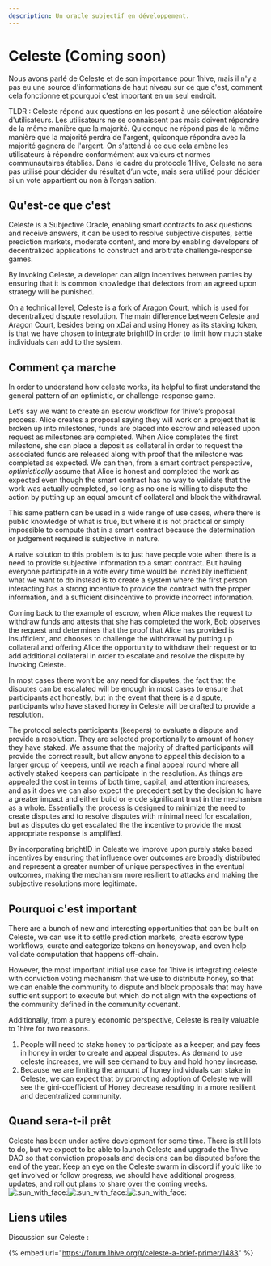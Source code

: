```yaml
---
description: Un oracle subjectif en développement.
---
```


# Celeste (Coming soon)

Nous avons parlé de Celeste et de son importance pour 1hive, mais il n'y a pas eu une source d'informations de haut niveau sur ce que c'est, comment cela fonctionne et pourquoi c'est important en un seul endroit.

TLDR : Celeste répond aux questions en les posant à une sélection aléatoire d'utilisateurs. Les utilisateurs ne se connaissent pas mais doivent répondre de la même manière que la majorité. Quiconque ne répond pas de la même manière que la majorité perdra de l'argent, quiconque répondra avec la majorité gagnera de l'argent. On s'attend à ce que cela amène les utilisateurs à répondre conformément aux valeurs et normes communautaires établies. Dans le cadre du protocole 1Hive, Celeste ne sera pas utilisé pour décider du résultat d’un vote, mais sera utilisé pour décider si un vote appartient ou non à l’organisation.

## Qu'est-ce que c'est

Celeste is a Subjective Oracle, enabling smart contracts to ask questions and receive answers, it can be used to resolve subjective disputes, settle prediction markets, moderate content, and more by enabling developers of decentralized applications to construct and arbitrate challenge-response games.

By invoking Celeste, a developer can align incentives between parties by ensuring that it is common knowledge that defectors from an agreed upon strategy will be punished.

On a technical level, Celeste is a fork of [Aragon Court](https://aragon.org/court), which is used for decentralized dispute resolution. The main difference between Celeste and Aragon Court, besides being on xDai and using Honey as its staking token, is that we have chosen to integrate brightID in order to limit how much stake individuals can add to the system.

## Comment ça marche

In order to understand how celeste works, its helpful to first understand the general pattern of an optimistic, or challenge-response game.

Let’s say we want to create an escrow workflow for 1hive’s proposal process. Alice creates a proposal saying they will work on a project that is broken up into milestones, funds are placed into escrow and released upon request as milestones are completed. When Alice completes the first milestone, she can place a deposit as collateral in order to request the associated funds are released along with proof that the milestone was completed as expected. We can then, from a smart contract perspective, _optimistically_ assume that Alice is honest and completed the work as expected even though the smart contract has no way to validate that the work was actually completed, so long as no one is willing to dispute the action by putting up an equal amount of collateral and block the withdrawal.

This same pattern can be used in a wide range of use cases, where there is public knowledge of what is true, but where it is not practical or simply impossible to compute that in a smart contract because the determination or judgement required is subjective in nature.

A naive solution to this problem is to just have people vote when there is a need to provide subjective information to a smart contract. But having everyone participate in a vote every time would be incredibly inefficient, what we want to do instead is to create a system where the first person interacting has a strong incentive to provide the contract with the proper information, and a sufficient disincentive to provide incorrect information.

Coming back to the example of escrow, when Alice makes the request to withdraw funds and attests that she has completed the work, Bob observes the request and determines that the proof that Alice has provided is insufficient, and chooses to challenge the withdrawal by putting up collateral and offering Alice the opportunity to withdraw their request or to add additional collateral in order to escalate and resolve the dispute by invoking Celeste.

In most cases there won’t be any need for disputes, the fact that the disputes can be escalated will be enough in most cases to ensure that participants act honestly, but in the event that there is a dispute, participants who have staked honey in Celeste will be drafted to provide a resolution.

The protocol selects participants (keepers) to evaluate a dispute and provide a resolution. They are selected proportionally to amount of honey they have staked. We assume that the majority of drafted participants will provide the correct result, but allow anyone to appeal this decision to a larger group of keepers, until we reach a final appeal round where all actively staked keepers can participate in the resolution. As things are appealed the cost in terms of both time, capital, and attention increases, and as it does we can also expect the precedent set by the decision to have a greater impact and either build or erode significant trust in the mechanism as a whole. Essentially the process is designed to minimize the need to create disputes and to resolve disputes with minimal need for escalation, but as disputes do get escalated the the incentive to provide the most appropriate response is amplified.

By incorporating brightID in Celeste we improve upon purely stake based incentives by ensuring that influence over outcomes are broadly distributed and represent a greater number of unique perspectives in the eventual outcomes, making the mechanism more resilient to attacks and making the subjective resolutions more legitimate.

## Pourquoi c'est important

There are a bunch of new and interesting opportunities that can be built on Celeste, we can use it to settle prediction markets, create escrow type workflows, curate and categorize tokens on honeyswap, and even help validate computation that happens off-chain.

However, the most important initial use case for 1hive is integrating celeste with conviction voting mechanism that we use to distribute honey, so that we can enable the community to dispute and block proposals that may have sufficient support to execute but which do not align with the expections of the community defined in the community covenant.

Additionally, from a purely economic perspective, Celeste is really valuable to 1hive for two reasons.

1. People will need to stake honey to participate as a keeper, and pay fees in honey in order to create and appeal disputes. As demand to use celeste increases, we will see demand to buy and hold honey increase.
2. Because we are limiting the amount of honey individuals can stake in Celeste, we can expect that by promoting adoption of Celeste we will see the gini-coefficient of Honey decrease resulting in a more resilient and decentralized community.

## Quand sera-t-il prêt

Celeste has been under active development for some time. There is still lots to do, but we expect to be able to launch Celeste and upgrade the 1hive DAO so that conviction proposals and decisions can be disputed before the end of the year. Keep an eye on the Celeste swarm in discord if you’d like to get involved or follow progress, we should have additional progress, updates, and roll out plans to share over the coming weeks.![:sun\_with\_face:](https://forum.1hive.org/images/emoji/apple/sun\_with\_face.png?v=9)![:sun\_with\_face:](https://forum.1hive.org/images/emoji/apple/sun\_with\_face.png?v=9)![:sun\_with\_face:](https://forum.1hive.org/images/emoji/apple/sun\_with\_face.png?v=9)

## **Liens utiles**

Discussion sur Celeste :

{% embed url="https://forum.1hive.org/t/celeste-a-brief-primer/1483" %}
